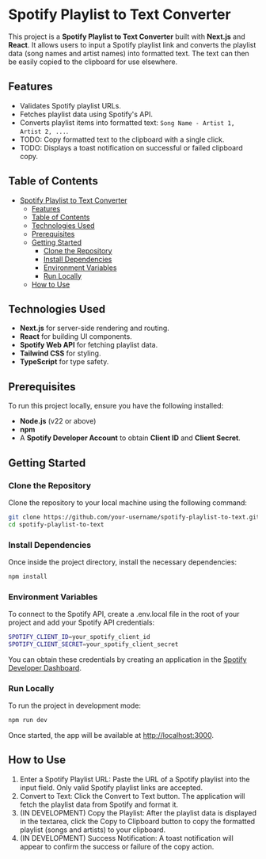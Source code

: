# Spotify Playlist to Text Converter

This project is a **Spotify Playlist to Text Converter** built with **Next.js** and **React**. It allows users to input a Spotify playlist link and converts the playlist data (song names and artist names) into formatted text. The text can then be easily copied to the clipboard for use elsewhere.

## Features

- Validates Spotify playlist URLs.
- Fetches playlist data using Spotify's API.
- Converts playlist items into formatted text: `Song Name - Artist 1, Artist 2, ...`.
- TODO: Copy formatted text to the clipboard with a single click.
- TODO: Displays a toast notification on successful or failed clipboard copy.

## Table of Contents

- [Spotify Playlist to Text Converter](#spotify-playlist-to-text-converter)
  - [Features](#features)
  - [Table of Contents](#table-of-contents)
  - [Technologies Used](#technologies-used)
  - [Prerequisites](#prerequisites)
  - [Getting Started](#getting-started)
    - [Clone the Repository](#clone-the-repository)
    - [Install Dependencies](#install-dependencies)
    - [Environment Variables](#environment-variables)
    - [Run Locally](#run-locally)
  - [How to Use](#how-to-use)

## Technologies Used

- **Next.js** for server-side rendering and routing.
- **React** for building UI components.
- **Spotify Web API** for fetching playlist data.
- **Tailwind CSS** for styling.
- **TypeScript** for type safety.

## Prerequisites

To run this project locally, ensure you have the following installed:

- **Node.js** (v22 or above)
- **npm**
- A **Spotify Developer Account** to obtain **Client ID** and **Client Secret**.

## Getting Started

### Clone the Repository

Clone the repository to your local machine using the following command:

```bash
git clone https://github.com/your-username/spotify-playlist-to-text.git
cd spotify-playlist-to-text
```

### Install Dependencies

Once inside the project directory, install the necessary dependencies:

```bash
npm install
```

### Environment Variables

To connect to the Spotify API, create a .env.local file in the root of your project and add your Spotify API credentials:

```bash
SPOTIFY_CLIENT_ID=your_spotify_client_id
SPOTIFY_CLIENT_SECRET=your_spotify_client_secret
```

You can obtain these credentials by creating an application in the [Spotify Developer Dashboard](https://developer.spotify.com/dashboard).

### Run Locally

To run the project in development mode:

```bash
npm run dev
```

Once started, the app will be available at [http://localhost:3000](http://localhost:3000).

## How to Use

1. Enter a Spotify Playlist URL: Paste the URL of a Spotify playlist into the input field. Only valid Spotify playlist links are accepted.
2. Convert to Text: Click the Convert to Text button. The application will fetch the playlist data from Spotify and format it.
3. (IN DEVELOPMENT) Copy the Playlist: After the playlist data is displayed in the textarea, click the Copy to Clipboard button to copy the formatted playlist (songs and artists) to your clipboard.
4. (IN DEVELOPMENT) Success Notification: A toast notification will appear to confirm the success or failure of the copy action.
